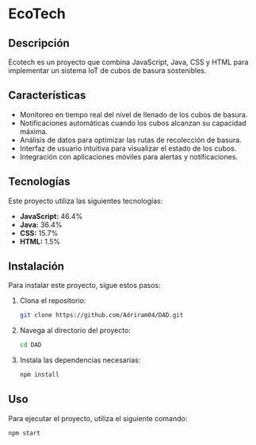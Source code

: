 # EcoTech
## Descripción
Ecotech es un proyecto que combina JavaScript, Java, CSS y HTML para implementar un sistema IoT de cubos de basura sostenibles.

## Características
- Monitoreo en tiempo real del nivel de llenado de los cubos de basura.
- Notificaciones automáticas cuando los cubos alcanzan su capacidad máxima.
- Análisis de datos para optimizar las rutas de recolección de basura.
- Interfaz de usuario intuitiva para visualizar el estado de los cubos.
- Integración con aplicaciones móviles para alertas y notificaciones.

## Tecnologías
Este proyecto utiliza las siguientes tecnologías:
- **JavaScript:** 46.4%
- **Java:** 36.4%
- **CSS:** 15.7%
- **HTML:** 1.5% 

## Instalación
Para instalar este proyecto, sigue estos pasos:

1. Clona el repositorio:
    ```bash
    git clone https://github.com/Adriram04/DAD.git
    ```
2. Navega al directorio del proyecto:
    ```bash
    cd DAD
    ```
3. Instala las dependencias necesarias:
    ```bash
    npm install
    ```

## Uso
Para ejecutar el proyecto, utiliza el siguiente comando:
```bash
npm start
